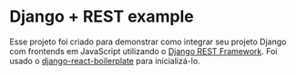 # Django + REST example

Esse projeto foi criado para demonstrar como integrar seu projeto Django com frontends em JavaScript utilizando o [Django REST Framework](https://www.django-rest-framework.org/). Foi usado o [django-react-boilerplate](https://github.com/vintasoftware/django-react-boilerplate/) para inicializá-lo.
